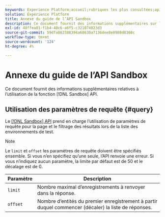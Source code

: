 ```yaml
---
keywords: Experience Platform;accueil;rubriques les plus consultées;api;API;environnement de test;environnement de test;environnements de test;environnements de test
solution: Experience Platform
title: Annexe du guide de l’API Sandbox
description: Ce document fournit des informations supplémentaires sur l’utilisation de l’API Sandbox.
exl-id: 48ffea01-f1b4-48c6-a6f5-c321074023d3
source-git-commit: 59dfa862388394a68630a7136dee8e8988d0368c
workflow-type: tm+mt
source-wordcount: '124'
ht-degree: 4%

---
```


# Annexe du guide de l’API Sandbox

Ce document fournit des informations supplémentaires relatives à l’utilisation de la fonction [!DNL Sandbox] API.

## Utilisation des paramètres de requête {#query}

Le [[!DNL Sandbox] API](https://www.adobe.io/experience-platform-apis/references/sandbox) prend en charge l’utilisation de paramètres de requête pour la page et le filtrage des résultats lors de la liste des environnements de test.

>[!NOTE]
>
>Le `limit` et `offset` les paramètres de requête doivent être spécifiés ensemble. Si vous n’en spécifiez qu’une seule, l’API renvoie une erreur. Si vous n’indiquez aucun paramètre, la limite par défaut est de 50 et le décalage est de 0.

| Paramètre | Description |
| --- | --- |
| `limit` | Nombre maximal d’enregistrements à renvoyer dans la réponse. |
| `offset` | Nombre d’entités du premier enregistrement à partir duquel commencer (décaler) la liste de réponses. |
